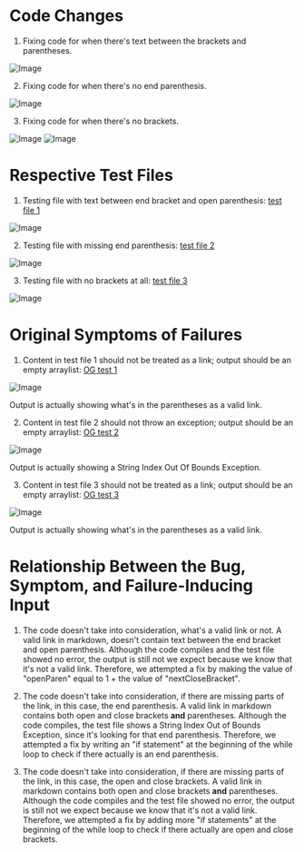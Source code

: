 # Code Changes

1. Fixing code for when there's text between the brackets and parentheses.

![Image](https://bhacia.github.io/cse15l-week4-labreport2/md-parse-code-change-1.png)

2. Fixing code for when there's no end parenthesis.

![Image](https://bhacia.github.io/cse15l-week4-labreport2/md-parse-code-change-2.png)

3. Fixing code for when there's no brackets.

![Image](https://bhacia.github.io/cse15l-week4-labreport2/md-parse-code-change-3-pt1.png)
![Image](https://bhacia.github.io/cse15l-week4-labreport2/md-parse-code-change-3-pt2.png)

# Respective Test Files

1. Testing file with text between end bracket and open parenthesis: [test file 1](https://bhacia.github.io/markdown-parse/test-text-between-bracket-and-paren.md)

![Image](https://bhacia.github.io/cse15l-week4-labreport2/test-file-code-change-1.png)

2. Testing file with missing end parenthesis: [test file 2](https://bhacia.github.io/markdown-parse/test-missing-end-paren.md)

![Image](https://bhacia.github.io/cse15l-week4-labreport2/test-file-code-change-2.png)

3. Testing file with no brackets at all: [test file 3](https://bhacia.github.io/markdown-parse/test-file.md)

![Image](https://bhacia.github.io/cse15l-week4-labreport2/test-file-code-change-3.png)

# Original Symptoms of Failures

1. Content in test file 1 should not be treated as a link; output should be an empty arraylist: [OG test 1](https://bhacia.github.io/markdown-parse/ogTest1.md)

![Image](https://bhacia.github.io/cse15l-week4-labreport2/og-test-1-symptom-1.png)

Output is actually showing what's in the parentheses as a valid link.

2. Content in test file 2 should not throw an exception; output should be an empty arraylist: [OG test 2](https://bhacia.github.io/markdown-parse/ogTest2.md)

![Image](https://bhacia.github.io/cse15l-week4-labreport2/og-test-2-symptom-2.png)

Output is actually showing a String Index Out Of Bounds Exception.

3. Content in test file 3 should not be treated as a link; output should be an empty arraylist: [OG test 3](https://bhacia.github.io/markdown-parse/ogTest3.md)

![Image](https://bhacia.github.io/cse15l-week4-labreport2/og-test-3-symptom-3.png)

Output is actually showing what's in the parentheses as a valid link.

# Relationship Between the Bug, Symptom, and Failure-Inducing Input

1. The code doesn't take into consideration, what's a valid link or not. A valid link in markdown, doesn't contain text between the end bracket and open parenthesis. Although the code compiles and the test file showed no error, the output is still not we expect because we know that it's not a valid link. Therefore, we
attempted a fix by making the value of "openParen" equal to 1 + the value of "nextCloseBracket".

2. The code doesn't take into consideration, if there are missing parts of the link, in this case, the end parenthesis. A valid link in markdown contains both
open and close brackets **and** parentheses. Although the code compiles, the test file shows a String Index Out of Bounds Exception, since it's looking for that
end parenthesis. Therefore, we attempted a fix by writing an "if statement" at the beginning of the while loop to check if there actually is an end parenthesis.

3. The code doesn't take into consideration, if there are missing parts of the link, in this case, the open and close brackets. A valid link in markdown contains
both open and close brackets **and** parentheses. Although the code compiles and the test file showed no error, the output is still not we expect because we know
that it's not a valid link. Therefore, we attempted a fix by adding more "if statements" at the beginning of the while loop to check if there actually are
open and close brackets.

